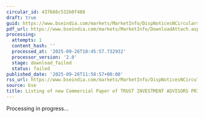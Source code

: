 ```yaml
---
circular_id: 437668c532b0f488
draft: true
guid: https://www.bseindia.com/markets/MarketInfo/DispNoticesNCirculars.aspx?Noticeid={E23E878A-6750-49C2-80F4-A753C78B4436}&noticeno=20250926-38&dt=09/26/2025&icount=38&totcount=76&flag=0
pdf_url: https://www.bseindia.com/markets/MarketInfo/DownloadAttach.aspx?id=20250926-38&attachedId=
processing:
  attempts: 1
  content_hash: ''
  processed_at: '2025-09-26T18:45:57.732932'
  processor_version: '2.0'
  stage: download_failed
  status: failed
published_date: '2025-09-26T11:58:57+00:00'
rss_url: https://www.bseindia.com/markets/MarketInfo/DispNoticesNCirculars.aspx?Noticeid={E23E878A-6750-49C2-80F4-A753C78B4436}&noticeno=20250926-38&dt=09/26/2025&icount=38&totcount=76&flag=0
source: bse
title: Listing of new Commercial Paper of TRUST INVESTMENT ADVISORS PRIVATE LIMITED
---
```


Processing in progress...